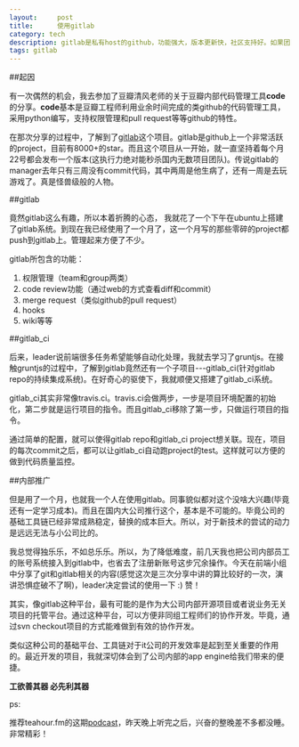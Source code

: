 ```yaml
---
layout:     post
title:      使用gitlab
category: tech
description: gitlab是私有host的github，功能强大，版本更新快，社区支持好。如果团队采用git的方式来管理代码，gitlab是一个很好的选择！
tags: gitlab
---
```


##起因

有一次偶然的机会，我去参加了豆瓣清风老师的关于豆瓣内部代码管理工具**code**的分享。**code**基本是豆瓣工程师利用业余时间完成的类github的代码管理工具，采用python编写，支持权限管理和pull request等等github的特性。

在那次分享的过程中，了解到了[gitlab](https://github.com/gitlabhq/gitlabhq)这个项目。gitlab是github上一个非常活跃的project，目前有8000+的star。而且这个项目从一开始，就一直坚持着每个月22号都会发布一个版本(这执行力绝对能秒杀国内无数项目团队)。传说gitlab的manager去年只有三周没有commit代码，其中两周是他生病了，还有一周是去玩游戏了。真是怪兽级般的人物。

##gitlab

竟然gitlab这么有趣，所以本着折腾的心态， 我就花了一个下午在ubuntu上搭建了gitlab系统。到现在我已经使用了一个月了，这一个月写的那些零碎的project都push到gitlab上。管理起来方便了不少。

gitlab所包含的功能：

1. 权限管理（team和group两类）
2. code review功能（通过web的方式查看diff和commit）
3. merge request（类似github的pull request）
4. hooks
5. wiki等等

##gitlab_ci

后来，leader说前端很多任务希望能够自动化处理，我就去学习了gruntjs。在接触gruntjs的过程中，了解到gitlab竟然还有一个子项目---gitlab_ci(针对gitlab repo的持续集成系统)。在好奇心的驱使下，我就顺便又搭建了gitlab_ci系统。

gitlab_ci其实非常像travis.ci。travis.ci会做两步，一步是项目环境配置的初始化，第二步就是运行项目的指令。而且gitlab_ci移除了第一步，只做运行项目的指令。

通过简单的配置，就可以使得gitlab repo和gitlab_ci project想关联。现在，项目的每次commit之后，都可以让gitlab_ci自动跑project的test。这样就可以方便的做到代码质量监控。

##内部推广

但是用了一个月，也就我一个人在使用gitlab。同事貌似都对这个没啥大兴趣(毕竟还有一定学习成本)。而且在国内大公司推行这个，基本是不可能的。毕竟公司的基础工具链已经非常成熟稳定，替换的成本巨大。所以，对于新技术的尝试的动力是远远无法与小公司比的。

我总觉得独乐乐，不如总乐乐。所以，为了降低难度，前几天我也把公司内部员工的账号系统接入到gitlab中，也省去了注册新账号这步冗余操作。今天在前端小组中分享了git和gitlab相关的内容(感觉这次是三次分享中讲的算比较好的一次，演讲恐惧症破不了啊)，leader决定尝试的使用一下 :) 赞！

其实，像gitlab这种平台，最有可能的是作为大公司内部开源项目或者说业务无关项目的托管平台。通过这种平台，可以方便非同组工程师们的协作开发。毕竟，通过svn checkout项目的方式能难做到有效的协作开发。

类似这种公司的基础平台、工具链对于it公司的开发效率是起到至关重要的作用的。最近开发的项目，我就深切体会到了公司内部的app engine给我们带来的便捷。

**工欲善其器 必先利其器**

ps:

推荐teahour.fm的这期[podcast](http://teahour.fm/2013/03/11/git-github-and-gitlab.html)，昨天晚上听完之后，兴奋的整晚差不多都没睡。非常精彩！
